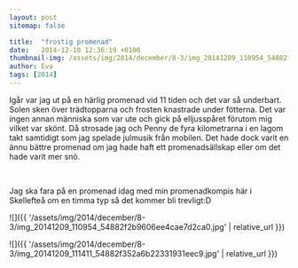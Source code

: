 ```yaml
---
layout: post
sitemap: false

title:  "frostig promenad"
date:   2014-12-10 12:36:19 +0100
thumbnail-img: /assets/img/2014/december/8-3/img_20141209_110954_54882f2b9606ee4cae7d2ca0.jpg
author: Eva
tags: [2014]
---
```


Igår var jag ut på en härlig promenad vid 11 tiden och det var så underbart. Solen sken över trädtopparna och frosten knastrade under fötterna. Det var ingen annan människa som var ute och gick på elljusspåret förutom mig vilket var skönt. Då strosade jag och Penny de fyra kilometrarna i en lagom takt samtidigt som jag spelade julmusik från mobilen. Det hade dock varit en ännu bättre promenad om jag hade haft ett promenadsällskap eller om det hade varit mer snö.




 




Jag ska fara på en promenad idag med min promenadkompis här i Skellefteå om en timma typ så det kommer bli trevligt:D

![]({{ '/assets/img/2014/december/8-3/img_20141209_110954_54882f2b9606ee4cae7d2ca0.jpg'  | relative_url }})

![]({{ '/assets/img/2014/december/8-3/img_20141209_111411_54882f352a6b22331931eec9.jpg'  | relative_url }})

